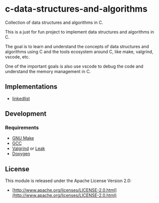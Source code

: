 # c-data-structures-and-algorithms

Collection of data structures and algorithms in C.

This is a just for fun project to implement data structures and algorithms in C.

The goal is to learn and understand the concepts of data structures and algorithms using C and
the tools ecosystem around C, like make, valgrind, vscode, etc.

One of the important goals is also use vscode to debug the code and understand the memory management in C.

## Implementations

+ [linkedlist](linkedlist/README.md)

## Development

### Requirements

+ [GNU Make](https://www.gnu.org/software/make/)
+ [GCC](https://gcc.gnu.org/)
+ [Valgrind](https://www.valgrind.org/) or [Leak](https://developer.apple.com/library/archive/documentation/Performance/Conceptual/ManagingMemory/Articles/FindingLeaks.html)
+ [Doxygen](http://www.doxygen.nl/)

## License

This module is released under the Apache License Version 2.0:

+ [http://www.apache.org/licenses/LICENSE-2.0.html](http://www.apache.org/licenses/LICENSE-2.0.html)

